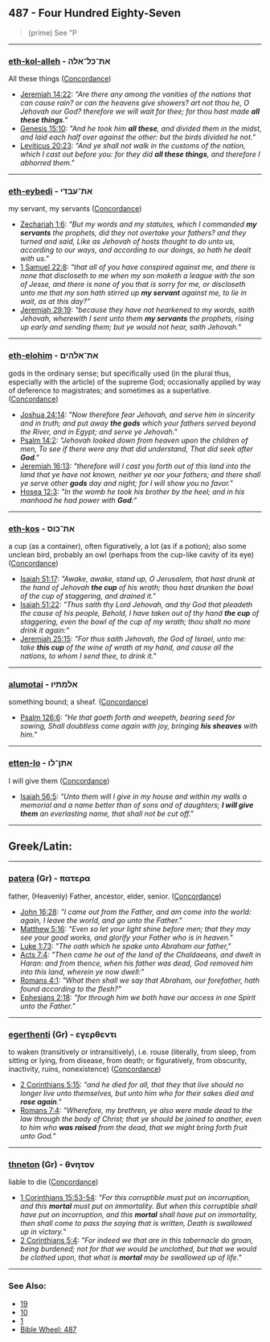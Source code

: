 ## 487 - Four Hundred Eighty-Seven
> (prime) See "P

---

### [eth-kol-alleh](/keys/ATh-KL-ALH) - את־כל־אלה
All these things ([Concordance](https://biblehub.com/hebrew/428.htm))

- [Jeremiah 14:22](https://biblehub.com/jeremiah/14-22.htm): *"Are there any among the vanities of the nations that can cause rain? or can the heavens give showers? art not thou he, O Jehovah our God? therefore we will wait for thee; for thou hast made **all these things**."*
- [Genesis 15:10](https://biblehub.com/genesis/15-10.htm): *"And he took him **all these**, and divided them in the midst, and laid each half over against the other: but the birds divided he not."*
- [Leviticus 20:23](https://biblehub.com/leviticus/20-23.htm): *"And ye shall not walk in the customs of the nation, which I cast out before you: for they did **all these things**, and therefore I abhorred them."*

---

### [eth-eybedi](/keys/ATh-OBDI) - את־עבדי
my servant, my servants ([Concordance](https://biblehub.com/hebrew/5650.htm))

- [Zechariah 1:6](https://biblehub.com/zechariah/1-6.htm): *"But my words and my statutes, which I commanded **my servants** the prophets, did they not overtake your fathers? and they turned and said, Like as Jehovah of hosts thought to do unto us, according to our ways, and according to our doings, so hath he dealt with us."*
- [1 Samuel 22:8](https://biblehub.com/1_samuel/22-8.htm): *"that all of you have conspired against me, and there is none that discloseth to me when my son maketh a league with the son of Jesse, and there is none of you that is sorry for me, or discloseth unto me that my son hath stirred up **my servant** against me, to lie in wait, as at this day?"*
- [Jeremiah 29:19](https://biblehub.com/jeremiah/29-19.htm): *"because they have not hearkened to my words, saith Jehovah, wherewith I sent unto them **my servants** the prophets, rising up early and sending them; but ye would not hear, saith Jehovah."*

---

### [eth-elohim](/keys/ATh-ALHIM) - את־אלהים
gods in the ordinary sense; but specifically used (in the plural thus, especially with the article) of the supreme God; occasionally applied by way of deference to magistrates; and sometimes as a superlative. ([Concordance](https://biblehub.com/hebrew/430.htm))

- [Joshua 24:14](https://biblehub.com/joshua/24-14.htm): *"Now therefore fear Jehovah, and serve him in sincerity and in truth; and put away **the gods** which your fathers served beyond the River, and in Egypt; and serve ye Jehovah."*
- [Psalm 14:2](https://biblehub.com/psalms/14-2.htm): *"Jehovah looked down from heaven upon the children of men, To see if there were any that did understand, That did seek after **God**."*
- [Jeremiah 16:13](https://biblehub.com/jeremiah/16-13.htm): *"therefore will I cast you forth out of this land into the land that ye have not known, neither ye nor your fathers; and there shall ye serve other **gods** day and night; for I will show you no favor."*
- [Hosea 12:3](https://biblehub.com/hosea/12-3.htm): *"In the womb he took his brother by the heel; and in his manhood he had power with **God**:"*

---

### [eth-kos](/keys/ATh-KVS) - את־כוס
a cup (as a container), often figuratively, a lot (as if a potion); also some unclean bird, probably an owl (perhaps from the cup-like cavity of its eye) ([Concordance](https://biblehub.com/hebrew/3563.htm))

- [Isaiah 51:17](https://biblehub.com/isaiah/51-17.htm): *"Awake, awake, stand up, O Jerusalem, that hast drunk at the hand of Jehovah **the cup** of his wrath; thou hast drunken the bowl of the cup of staggering, and drained it."*
- [Isaiah 51:22](https://biblehub.com/isaiah/51-22.htm): *"Thus saith thy Lord Jehovah, and thy God that pleadeth the cause of his people, Behold, I have taken out of thy hand **the cup** of staggering, even the bowl of the cup of my wrath; thou shalt no more drink it again:"*
- [Jeremiah 25:15](https://biblehub.com/jeremiah/25-15.htm): *"For thus saith Jehovah, the God of Israel, unto me: take **this cup** of the wine of wrath at my hand, and cause all the nations, to whom I send thee, to drink it."*

---

### [alumotai](/keys/ALMThIV) - אלמתיו
something bound; a sheaf. ([Concordance](https://biblehub.com/hebrew/485.htm))

- [Psalm 126:6](https://biblehub.com/psalms/126-6.htm): *"He that goeth forth and weepeth, bearing seed for sowing, Shall doubtless come again with joy, bringing **his sheaves** with him."*

---

### [etten-lo](/keys/AThN-LV) - אתן־לו
I will give them ([Concordance](https://biblehub.com/hebrew/etten_5414.htm))

- [Isaiah 56:5](https://biblehub.com/isaiah/56-5.htm): *"Unto them will I give in my house and within my walls a memorial and a name better than of sons and of daughters; **I will give them** an everlasting name, that shall not be cut off."*

---

## Greek/Latin:

---

### [patera](/greek?word=patera) (Gr) - πατερα
father, (Heavenly) Father, ancestor, elder, senior. ([Concordance](https://biblehub.com/greek/3962.htm))

- [John 16:28](https://biblehub.com/text/john/16-28.htm): *"I came out from the Father, and am come into the world: again, I leave the world, and go unto the Father."*
- [Matthew 5:16](https://biblehub.com/text/matthew/5-16.htm): *"Even so let your light shine before men; that they may see your good works, and glorify your Father who is in heaven."*
- [Luke 1:73](https://biblehub.com/text/luke/1-73.htm): *"The oath which he spake unto Abraham our father,"*
- [Acts 7:4](https://biblehub.com/text/acts/7-4.htm): *"Then came he out of the land of the Chaldaeans, and dwelt in Haran: and from thence, when his father was dead, God removed him into this land, wherein ye now dwell:"*
- [Romans 4:1](https://biblehub.com/text/romans/4-1.htm): *"What then shall we say that Abraham, our forefather, hath found according to the flesh?"*
- [Ephesians 2:18](https://biblehub.com/text//-.htm): *"for through him we both have our access in one Spirit unto the Father."*

---

### [egerthenti](/greek?word=egerthenti) (Gr) - εγερθεντι
 to waken (transitively or intransitively), i.e. rouse (literally, from sleep, from sitting or lying, from disease, from death; or figuratively, from obscurity, inactivity, ruins, nonexistence) ([Concordance](https://biblehub.com/greek/1453.htm))

- [2 Corinthians 5:15](https://biblehub.com/text/2_corinthians/5-15.htm): *"and he died for all, that they that live should no longer live unto themselves, but unto him who for their sakes died and **rose again**."*
- [Romans 7:4](https://biblehub.com/text/romans/7-4.htm): *"Wherefore, my brethren, ye also were made dead to the law through the body of Christ; that ye should be joined to another, even to him who **was raised** from the dead, that we might bring forth fruit unto God."*

---

### [thneton](/greek?word=thnhTon) (Gr) - θνητον
liable to die ([Concordance](https://biblehub.com/greek/thne_ton_2349.htm))

- [1 Corinthians 15:53-54](https://biblehub.com/context/1_corinthians/15-53.htm): *"For this corruptible must put on incorruption, and this **mortal** must put on immortality. But when this corruptible shall have put on incorruption, and this **mortal** shall have put on immortality, then shall come to pass the saying that is written, Death is swallowed up in victory."*
- [2 Corinthians 5:4](https://biblehub.com/text/2_corinthians/5-4.htm): *"For indeed we that are in this tabernacle do groan, being burdened; not for that we would be unclothed, but that we would be clothed upon, that what is **mortal** may be swallowed up of life."*


---

### See Also:

- [19](19)
- [10](10)
- [1](1)
- [Bible Wheel: 487](https://www.biblewheel.com//GR/GR_Database.php?SearchBy_Gematria=487)
